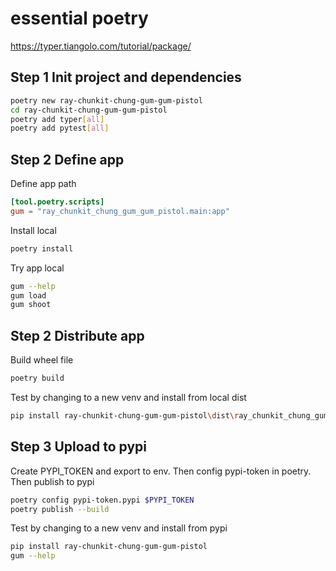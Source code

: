 # essential poetry

<https://typer.tiangolo.com/tutorial/package/>

## Step 1 Init project and dependencies

```bash
poetry new ray-chunkit-chung-gum-gum-pistol
cd ray-chunkit-chung-gum-gum-pistol
poetry add typer[all]
poetry add pytest[all]
```

## Step 2 Define app

Define app path

```toml
[tool.poetry.scripts]
gum = "ray_chunkit_chung_gum_gum_pistol.main:app"
```

Install local

```bash
poetry install
```

Try app local

```bash
gum --help
gum load
gum shoot
```

## Step 2 Distribute app

Build wheel file

```bash
poetry build
```

Test by changing to a new venv and install from local dist

```bash
pip install ray-chunkit-chung-gum-gum-pistol\dist\ray_chunkit_chung_gum_gum_pistol-0.1.0-py3-none-any.whl
```

## Step 3 Upload to pypi

Create PYPI_TOKEN and export to env. Then config pypi-token in poetry. Then publish to pypi

```bash
poetry config pypi-token.pypi $PYPI_TOKEN
poetry publish --build
```

Test by changing to a new venv and install from pypi

```bash
pip install ray-chunkit-chung-gum-gum-pistol
gum --help
```
